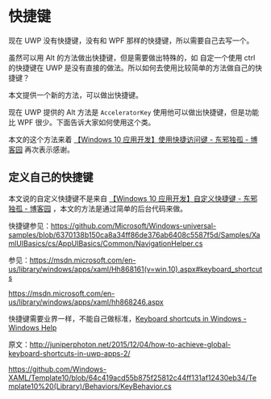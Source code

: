 # 快捷键

现在 UWP 没有快捷键，没有和 WPF 那样的快捷键，所以需要自己去写一个。

虽然可以用 Alt 的方法做出快捷键，但是需要做出特殊的，如 自定一个使用 ctrl 的快捷键在 UWP 是没有直接的做法。所以如何去使用比较简单的方法做自己的快捷键？

本文提供一个新的方法，可以做出快捷键。
<!--more-->

<div id="toc"></div>
<!-- csdn -->
<!-- 不发布 -->

现在 UWP 提供的 Alt 方法是 `AcceleratorKey` 使用他可以做出快捷键，但是功能比 WPF 很少。下面告诉大家如何使用这个类。

本文的这个方法来着 [【Windows 10 应用开发】使用快捷访问键 - 东邪独孤 - 博客园](http://www.cnblogs.com/tcjiaan/p/7019369.html) 再次表示感谢。


## 定义自己的快捷键

本文说的自定义快捷键不是来自 [【Windows 10 应用开发】自定义快捷键 - 东邪独孤 - 博客园](http://www.cnblogs.com/tcjiaan/p/7047754.html) ，本文的方法是通过简单的后台代码来做。



快捷键参见：https://github.com/Microsoft/Windows-universal-samples/blob/6370138b150ca8a34ff86de376ab6408c5587f5d/Samples/XamlUIBasics/cs/AppUIBasics/Common/NavigationHelper.cs

参见：https://msdn.microsoft.com/en-us/library/windows/apps/xaml/Hh868161(v=win.10).aspx#keyboard_shortcuts

https://msdn.microsoft.com/en-us/library/windows/apps/xaml/hh868246.aspx

快捷键需要业界一样，不能自己做标准，[Keyboard shortcuts in Windows - Windows Help](https://support.microsoft.com/en-us/help/12445/windows-keyboard-shortcuts)

原文：http://juniperphoton.net/2015/12/04/how-to-achieve-global-keyboard-shortcuts-in-uwp-apps-2/

https://github.com/Windows-XAML/Template10/blob/64c419acd55b875f25812c44ff131af12430eb34/Template10%20(Library)/Behaviors/KeyBehavior.cs



